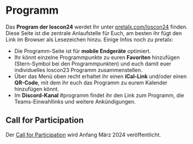 # Programm

Das **Program der loscon24** werdet Ihr unter [pretalx.com/loscon24](https://pretalx.com/loscon24) finden. Diese Seite ist die zentrale Anlaufstelle für Euch, am besten ihr fügt den Link im Browser als Lesezeichen hinzu. Einige Infos noch zu pretalx:

- Die Programm-Seite ist für **mobile Endgeräte** optimiert.
- Ihr könnt einzelne Programmpunkte zu euren **Favoriten** hinzufügen (Stern-Symbol bei den Programmpunkten) und euch damit euer individuelles loscon23 Programm zusammenstellen.
- Über das Menü oben recht erhaltet ihr einen **iCal-Link** und/oder einen **QR-Code**, mit dem ihr euch das Programm zu eurem Kalender hinzufügen könnt.
- Im **Discord-Kanal** #programm findet ihr den Link zum Programm, die Teams-Einwahllinks und weitere Ankündigungen.

## Call for Participation

Der [Call for Participation](https://pretalx.com/loscon24/cfp) wird Anfang März 2024 veröffentlicht.